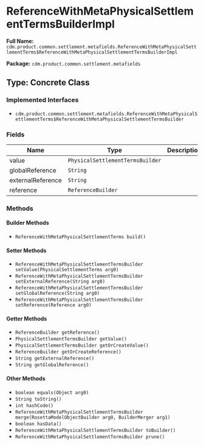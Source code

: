 # ReferenceWithMetaPhysicalSettlementTermsBuilderImpl

**Full Name:** `cdm.product.common.settlement.metafields.ReferenceWithMetaPhysicalSettlementTerms$ReferenceWithMetaPhysicalSettlementTermsBuilderImpl`

**Package:** `cdm.product.common.settlement.metafields`

## Type: Concrete Class

### Implemented Interfaces

- `cdm.product.common.settlement.metafields.ReferenceWithMetaPhysicalSettlementTerms$ReferenceWithMetaPhysicalSettlementTermsBuilder`

### Fields

| Name | Type | Description |
|------|------|-------------|
| value | `PhysicalSettlementTermsBuilder` |  |
| globalReference | `String` |  |
| externalReference | `String` |  |
| reference | `ReferenceBuilder` |  |

### Methods

#### Builder Methods

- `ReferenceWithMetaPhysicalSettlementTerms build()`

#### Setter Methods

- `ReferenceWithMetaPhysicalSettlementTermsBuilder setValue(PhysicalSettlementTerms arg0)`
- `ReferenceWithMetaPhysicalSettlementTermsBuilder setExternalReference(String arg0)`
- `ReferenceWithMetaPhysicalSettlementTermsBuilder setGlobalReference(String arg0)`
- `ReferenceWithMetaPhysicalSettlementTermsBuilder setReference(Reference arg0)`

#### Getter Methods

- `ReferenceBuilder getReference()`
- `PhysicalSettlementTermsBuilder getValue()`
- `PhysicalSettlementTermsBuilder getOrCreateValue()`
- `ReferenceBuilder getOrCreateReference()`
- `String getExternalReference()`
- `String getGlobalReference()`

#### Other Methods

- `boolean equals(Object arg0)`
- `String toString()`
- `int hashCode()`
- `ReferenceWithMetaPhysicalSettlementTermsBuilder merge(RosettaModelObjectBuilder arg0, BuilderMerger arg1)`
- `boolean hasData()`
- `ReferenceWithMetaPhysicalSettlementTermsBuilder toBuilder()`
- `ReferenceWithMetaPhysicalSettlementTermsBuilder prune()`

